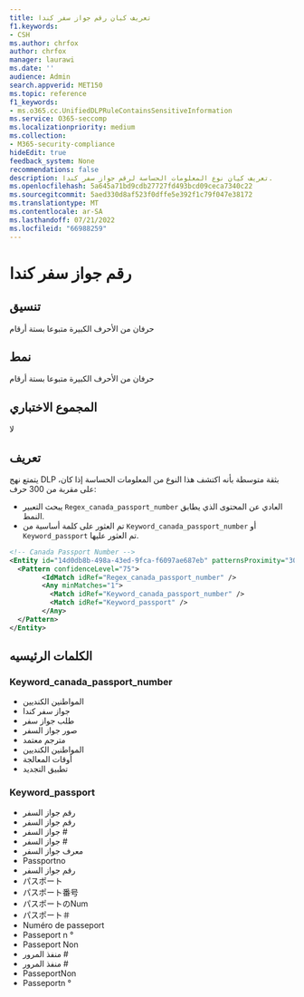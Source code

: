 ```yaml
---
title: تعريف كيان رقم جواز سفر كندا
f1.keywords:
- CSH
ms.author: chrfox
author: chrfox
manager: laurawi
ms.date: ''
audience: Admin
search.appverid: MET150
ms.topic: reference
f1_keywords:
- ms.o365.cc.UnifiedDLPRuleContainsSensitiveInformation
ms.service: O365-seccomp
ms.localizationpriority: medium
ms.collection:
- M365-security-compliance
hideEdit: true
feedback_system: None
recommendations: false
description: تعريف كيان نوع المعلومات الحساسة لرقم جواز سفر كندا.
ms.openlocfilehash: 5a645a71bd9cdb27727fd493bcd09ceca7340c22
ms.sourcegitcommit: 5aed330d8af523f0dffe5e392f1c79f047e38172
ms.translationtype: MT
ms.contentlocale: ar-SA
ms.lasthandoff: 07/21/2022
ms.locfileid: "66988259"
---
```

# <a name="canada-passport-number"></a>رقم جواز سفر كندا

## <a name="format"></a>تنسيق

حرفان من الأحرف الكبيرة متبوعا بستة أرقام

## <a name="pattern"></a>نمط

حرفان من الأحرف الكبيرة متبوعا بستة أرقام

## <a name="checksum"></a>المجموع الاختباري

لا

## <a name="definition"></a>تعريف

يتمتع نهج DLP بثقة متوسطة بأنه اكتشف هذا النوع من المعلومات الحساسة إذا كان، على مقربة من 300 حرف:

- يبحث التعبير `Regex_canada_passport_number` العادي عن المحتوى الذي يطابق النمط.
- تم العثور على كلمة أساسية من `Keyword_canada_passport_number` أو `Keyword_passport` تم العثور عليها.

```xml
<!-- Canada Passport Number -->
<Entity id="14d0db8b-498a-43ed-9fca-f6097ae687eb" patternsProximity="300" recommendedConfidence="75">
  <Pattern confidenceLevel="75">
        <IdMatch idRef="Regex_canada_passport_number" />
        <Any minMatches="1">
          <Match idRef="Keyword_canada_passport_number" />
          <Match idRef="Keyword_passport" />
        </Any>
  </Pattern>
</Entity>
```

## <a name="keywords"></a>الكلمات الرئيسيه

### <a name="keyword_canada_passport_number"></a>Keyword_canada_passport_number

- المواطنين الكنديين
- جواز سفر كندا
- طلب جواز سفر
- صور جواز السفر
- مترجم معتمد
- المواطنين الكنديين
- أوقات المعالجة
- تطبيق التجديد

### <a name="keyword_passport"></a>Keyword_passport

- رقم جواز السفر
- رقم جواز السفر
- جواز السفر #
- جواز السفر #
- معرف جواز السفر
- Passportno
- رقم جواز السفر
- パスポート
- パスポート番号
- パスポートのNum
- パスポート＃
- Numéro de passeport
- Passeport n °
- Passeport Non
- منفذ المرور #
- منفذ المرور #
- PasseportNon
- Passeportn °